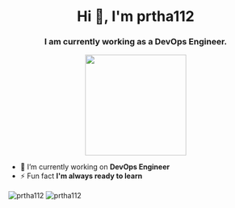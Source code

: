 <h1 align="center">Hi 👋, I'm prtha112</h1>
<h3 align="center">I am currently working as a DevOps Engineer.</h3>
<p align="center">
  <img height="200" src="https://i.pinimg.com/originals/8a/4b/29/8a4b2951790bfa8a9ea10b0b016828e5.gif"/>
</p>

- 🔭 I’m currently working on **DevOps Engineer**
- ⚡ Fun fact **I'm always ready to learn**

<img align="center" src="https://github-readme-stats.vercel.app/api?username=prtha112&show_icons=true&locale=en" alt="prtha112" />
<img align="center" src="https://github-readme-streak-stats.herokuapp.com/?user=prtha112&" alt="prtha112" />
